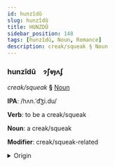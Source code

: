 ```yaml
---
id: hunzîdû
slug: hunzîdû
title: HUNZDÛ
sidebar_position: 148
tags: [hunzîdû, Noun, Romance]
description: creak/squeak § Noun
---
```


### hunzîdû&emsp;<span kind="abugida">ɂ̃ʃⱴɟʌʄ</span>

*creak/squeak* **§** [Noun](../../tags/Noun)

**IPA**: /hʌn.ˈd͡ʒi.du/

**Verb**: to be a creak/squeak

**Noun**: a creak/squeak

**Modifier**: creak/squeak-related

<details>
    <summary>Origin</summary>
    Portuguese, Brazilian rangido [hɐ̃ˈʒi.du]<br/>
    <em>Romance Language Family</em>
</details>